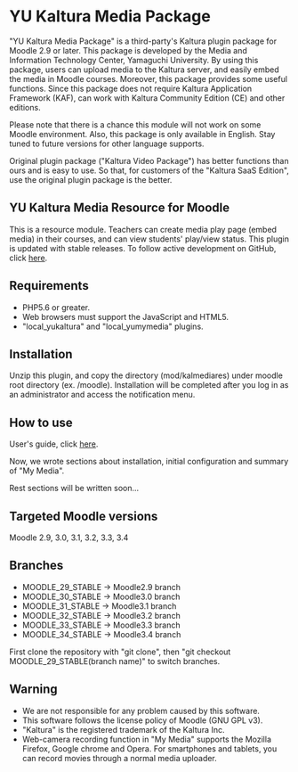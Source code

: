 # YU Kaltura Media Package

"YU Kaltura Media Package" is a third-party's Kaltura plugin package for Moodle 2.9 or later.
This package is developed by the Media and Information Technology Center, Yamaguchi University.
By using this package, users can upload media to the Kaltura server, and easily embed the media in Moodle courses.
Moreover, this package provides some useful functions.
Since this package does not require Kaltura Application Framework (KAF), can work with Kaltura Community Edition (CE) and other editions.

Please note that there is a chance this module will not work on some Moodle environment.
Also, this package is only available in English. Stay tuned to future versions for other language supports.

Original plugin package ("Kaltura Video Package") has better functions than ours and is easy to use. So that, for customers of the "Kaltura SaaS Edition", use the original plugin package is the better.

YU Kaltura Media Resource for Moodle
------

This is a resource module.
Teachers can create media play page (embed media) in their courses, and can view students' play/view status.
This plugin is updated with stable releases. To follow active development on GitHub, click [here](https://github.com/YU-MITC/moodle-mod_kalmediares/).

Requirements
------

* PHP5.6 or greater.
* Web browsers must support the JavaScript and HTML5.
* "local_yukaltura" and "local_yumymedia" plugins.

Installation
------

Unzip this plugin, and copy the directory (mod/kalmediares) under moodle root directory (ex. /moodle).
Installation will be completed after you log in as an administrator and access the notification menu.

How to use
------

User's guide, click [here](http://www.cc.yamaguchi-u.ac.jp/guides/cas/plugins/userguide_version1.1.pdf).

Now, we wrote sections about installation, initial configuration and summary of "My Media".

Rest sections will be written soon...

Targeted Moodle versions
------

Moodle 2.9, 3.0, 3.1, 3.2, 3.3, 3.4

Branches
------

* MOODLE_29_STABLE -> Moodle2.9 branch 
* MOODLE_30_STABLE -> Moodle3.0 branch 
* MOODLE_31_STABLE -> Moodle3.1 branch 
* MOODLE_32_STABLE -> Moodle3.2 branch 
* MOODLE_33_STABLE -> Moodle3.3 branch 
* MOODLE_34_STABLE -> Moodle3.4 branch 

First clone the repository with "git clone", then "git checkout MOODLE_29_STABLE(branch name)" to switch branches.

Warning
------

* We are not responsible for any problem caused by this software. 
* This software follows the license policy of Moodle (GNU GPL v3).
* "Kaltura" is the registered trademark of the Kaltura Inc.
* Web-camera recording function in "My Media" supports the Mozilla Firefox, Google chrome and Opera. For smartphones and tablets, you can record movies through a normal media uploader.
